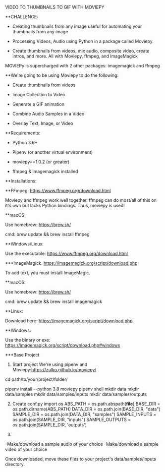 VIDEO TO THUMBNAILS TO GIF WITH MOVIEPY

**CHALLENGE:
- Creating thumbnails from any image useful for automating your thumbnails from any image

- Processing Videos, Audio using Python in a package called Moviepy. 

- Create thumbnails from videos, mix audio, composite video, create intros, and more. All with Moviepy, ffmpeg, and ImageMagick


MOVIEPy is supercharged with 2 other packages: imagemagick and ffmpeg

**We're going to be using Moviepy to do the following:

- Create thumbnails from videos

- Image Collection to Video

- Generate a GIF animation

- Combine Audio Samples in a Video

- Overlay Text, Image, or Video

**Requirements:

- Python 3.6+

- Pipenv (or another virtual environment)

- moviepy==1.0.2 (or greater)

- ffmpeg & imagemagick installed 



**Installations:

**FFmpeg: https://www.ffmpeg.org/download.html

Moviepy and ffmpeg work well together. ffmpeg can do most/all of this on it's own but lacks Python bindings. Thus, moviepy is used!

**macOS:

Use homebrew: https://brew.sh/

cmd: brew update && brew install ffmpeg


**Windows/Linux: 

Use the executable: https://www.ffmpeg.org/download.html



***ImageMagick. https://imagemagick.org/script/download.php

To add text, you must install ImageMagic.

**macOS:

Use homebrew: https://brew.sh/

cmd: brew update && brew install imagemagick

**Linux:

Download here: https://imagemagick.org/script/download.php

**Windows:

Use the binary or exe: https://imagemagick.org/script/download.php#windows


***Base Project
1. Start project
We're using pipenv and Moviepy:https://zulko.github.io/moviepy/

cd path/to/your/project/folder/

pipenv install --python 3.8 moviepy
pipenv shell
mkdir data
mkdir data/samples
mkdir data/samples/inputs
mkdir data/samples/outputs

2. Create conf.py
import os
ABS_PATH = os.path.abspath(__file__)
BASE_DIR = os.path.dirname(ABS_PATH)
DATA_DIR = os.path.join(BASE_DIR, "data")
SAMPLE_DIR = os.path.join(DATA_DIR, "samples")
SAMPLE_INPUTS = os.path.join(SAMPLE_DIR, "inputs")
SAMPLE_OUTPUTS = os.path.join(SAMPLE_DIR, 'outputs')


3. 

-Make/download a sample audio of your choice
-Make/download a sample video of your choice


Once downloaded, move these files to your project's data/samples/inputs directory.
